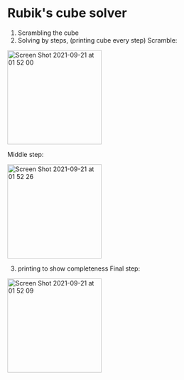 # Rubik's cube solver


1. Scrambling the cube
2. Solving by steps, (printing cube every step)
Scramble:

<img width="212" alt="Screen Shot 2021-09-21 at 01 52 00" src="https://user-images.githubusercontent.com/43208668/134086883-5068a382-7010-4550-83e8-840e5a20d173.png">

Middle step:

<img width="212" alt="Screen Shot 2021-09-21 at 01 52 26" src="https://user-images.githubusercontent.com/43208668/134086914-154c4cb5-c65f-4fff-b01d-a8a8ac366a39.png">

3. printing to show completeness
Final step:

<img width="212" alt="Screen Shot 2021-09-21 at 01 52 09" src="https://user-images.githubusercontent.com/43208668/134086926-979f3bd3-55d6-4f2d-b949-1c5c6012a94f.png">

